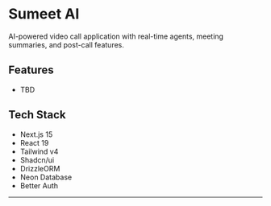 # Sumeet AI

AI-powered video call application with real-time agents, meeting summaries, and post-call features.

## Features
- TBD

## Tech Stack

- Next.js 15
- React 19
- Tailwind v4
- Shadcn/ui
- DrizzleORM
- Neon Database
- Better Auth

---